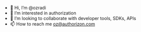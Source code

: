 - 👋 Hi, I’m @ozradi
- 👀 I’m interested in authorization
- 💞️ I’m looking to collaborate with developer tools, SDKs, APIs
- 📫 How to reach me oz@authorizon.com

<!---
ozradi is a ✨ special ✨ repository because its `README.md` (this file) appears on your GitHub profile.
You can click the Preview link to take a look at your changes.
--->
